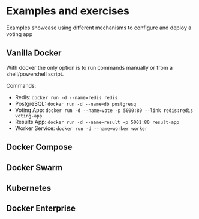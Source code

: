 # Examples and exercises

Examples showcase using different mechanisms to configure and deploy a voting app

## Vanilla Docker

With docker the only option is to run commands manually or from a shell/powershell script.

Commands:

- Redis: `docker run -d --name=redis redis`
- PostgreSQL: `docker run -d --name=db postgresq`
- Voting App: `docker run -d --name=vote -p 5000:80 --link redis:redis voting-app`
- Results App: `docker run -d --name=result -p 5001:80 result-app`
- Worker Service: `docker run -d --name=worker worker`

## Docker Compose

## Docker Swarm

## Kubernetes

## Docker Enterprise